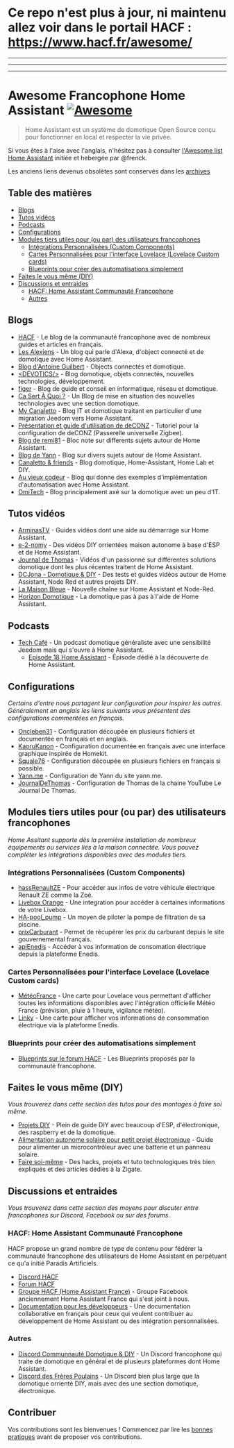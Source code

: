# Ce repo n'est plus à jour, ni maintenu allez voir dans le portail HACF : https://www.hacf.fr/awesome/

-------------------------------------
-------------------------------------
-------------------------------------

<!--lint disable awesome-toc-->
# Awesome Francophone Home Assistant [![Awesome](https://awesome.re/badge.svg)](https://awesome.re)

> Home Assistant est un système de domotique Open Source conçu pour fonctionner en local et respecter la vie privée.

Si vous êtes à l'aise avec l'anglais, n'hésitez pas à consulter [l'Awesome list
Home Assistant](https://www.awesome-ha.com/) initiée et hebergée par @frenck.

Les anciens liens devenus obsolètes sont conservés dans les [archives](archives.md)

## Table des matières

<!--lint disable awesome-list-item-->
- [Blogs](#blogs)
- [Tutos vidéos](#tutos-vidéos)
- [Podcasts](#podcasts)
- [Configurations](#configurations)
- [Modules tiers utiles pour (ou par) des utilisateurs francophones](#modules-tiers-utiles-pour-ou-par-des-utilisateurs-francophones)
  - [Intégrations Personnalisées (Custom Components)](#intégrations-personnalisées-custom-components)
  - [Cartes Personnalisées pour l'interface Lovelace (Lovelace Custom cards)](#cartes-personnalisées-pour-linterface-lovelace-lovelace-custom-cards)
  - [Blueprints pour créer des automatisations simplement](#blueprints-pour-créer-des-automatisations-simplement)
- [Faites le vous même (DIY)](#faites-le-vous-même-diy)
- [Discussions et entraides](#discussions-et-entraides)
  - [HACF: Home Assistant Communauté Francophone](#hacf-home-assistant-communauté-francophone)
  - [Autres](#autres)
<!--lint enable awesome-list-item-->

## Blogs

- [HACF](https://hacf.fr) - Le blog de la communauté francophone avec de nombreux guides et articles en français.
- [Les Alexiens](https://www.lesalexiens.fr/) - Un blog qui parle d'Alexa, d'object connecté et de domotique avec Home Assistant.
- [Blog d'Antoine Guilbert](https://www.antoineguilbert.fr/category/domotique/) - Objects connectés et domotique.
- [&lt;DEVOTICS/&gt;](https://devotics.fr/) - Blog domotique, objets connectés, nouvelles technologies, développement.
- [figer](https://www.figer.com/) - Blog de guide et conseil en informatique, réseau et domotique.
- [Ça Sert À Quoi ?](https://www.ca-sert-a-quoi.com/category/domotique/) - Un Blog de mise en situation des nouvelles technologies avec une section domotique.
- [My Canaletto](https://www.canaletto.fr/) - Blog IT et domotique traitant en particulier d'une migration Jeedom vers Home Assistant.
- [Présentation et guide d'utilisation de deCONZ](https://presentationdeconz.wordpress.com/) - Tutoriel pour la configuration de deCONZ (Passerelle universelle Zigbee).
- [Blog de remi81](https://domo.rem81.com/) - Bloc note sur differents sujets autour de Home Assistant.
- [Blog de Yann](https://domotique.yann.me/) - Blog sur divers sujets autour de Home Assistant.
- [Canaletto & friends](https://ghost.canaletto.fr) - Blog domotique, Home-Assistant, Home Lab et DIY.
- [Au vieux codeur](https://lbdx.github.io) - Blog qui donne des exemples d'implémentation d'automatisation avec Home Assistant.
- [OmiTech](https://omitech.fr/) - Blog principalement axé sur la domotique avec un peu d'IT.

## Tutos vidéos

- [ArminasTV](https://www.youtube.com/channel/UCLoLYGnh66x9cMee-qBi3XQ) - Guides vidéos dont une aide au démarrage sur Home Assistant.
- [e-2-nomy](https://www.youtube.com/channel/UCaSQ9Wl2KWUvQmTRV26O96Q/) - Des vidéos DIY orrientées maison autonome à base d'ESP et de Home Assistant.
- [Journal de Thomas](https://www.youtube.com/channel/UCRJE6Yb_R3Xei-QGcy_Qwhw) - Vidéos d'un passionné sur différentes solutions domotique dont les plus récentes traitent de Home Assistant.
- [DCJona - Domotique & DIY](https://www.youtube.com/channel/UCPRsHkUnQZ4261jzwXT-tdw) - Des tests et guides vidéos autour de Home Assistant, Node Red et autres projets DIY.
- [La Maison Bleue](https://www.youtube.com/channel/UCOfuwHAgQnK8vORbGBSA28Q) - Nouvelle chaîne sur Home Assistant et Node-Red.
- [Horizon Domotique](https://www.youtube.com/channel/UCblvKDzZ6YfG5EdyqnvWpng) - La domotique pas à pas à l'aide de Home Assistant.

## Podcasts

- [Tech Café](https://techcafe.fr/category/domotique-podcast-maison-connectee/) - Un podcast domotique généraliste avec une sensibilité Jeedom mais qui s'ouvre à Home Assistant.
  - [Episode 18 Home Assistant](https://techcafe.fr/domotique-dossier-home-assistant/) - Épisode dédié à la découverte de Home Assistant.

## Configurations

_Certains d'entre nous partagent leur configuration pour inspirer les autres. Généralement en anglais les liens suivants vous présentent des configurations commentées en français._

- [Oncleben31](https://github.com/oncleben31/home-assistant-config) - Configuration découpée en plusieurs fichiers et documentée en français et en anglais.
- [KaoruKanon](https://github.com/KaoruKanon/homeassistant-config) - Configuration documentée en français avec une interface graphique inspirée de Homekit.
- [Squale76](https://github.com/Squale76/home-assistant-configuration) - Configuration découpée en plusieurs fichiers en français si possible.
- [Yann.me](https://github.com/yjajkiew/domotique/tree/master/home-assistant/config) - Configuration de Yann du site yann.me.
- [JournalDeThomas](https://github.com/journaldethomas/home-assistant-config) - Configuration de Thomas de la chaine YouTube Le Journal De Thomas.

## Modules tiers utiles pour (ou par) des utilisateurs francophones

_Home Assitant supporte dès la première installation de nombreux équipements ou services liés à la maison connectée. Vous pouvez compléter les intégrations disponibles avec des modules tiers._

### Intégrations Personnalisées (Custom Components)

- [hassRenaultZE](https://github.com/epenet/hassRenaultZE) - Pour accéder aux infos de votre véhicule électrique Renault ZE comme la Zoé.
- [Livebox Orange](https://github.com/Cyr-ius/hass-livebox-component) - Une integration pour accéder à certaines informations de votre Livebox.
- [HA-pool_pump](https://github.com/oncleben31/ha-pool_pump) - Un moyen de piloter la pompe de filtration de sa piscine.
- [prixCarburant](https://github.com/max5962/prixCarburant-home-assistant) - Permet de récupérer les prix du carburant depuis le site gouvernemental français.
- [apiEnedis](https://github.com/saniho/apiEnedis) - Accéder à vos information de consomation électrique depuis la plateforme Enedis.

### Cartes Personnalisées pour l'interface Lovelace (Lovelace Custom cards)

- [MétéoFrance](https://github.com/hacf-fr/lovelace-meteofrance-weather-card) - Une carte pour Lovelace vous permettant d'afficher toutes les informations disponibles avec l'intégration officielle Météo France (prévision, pluie à 1 heure, vigilance météo).
- [Linky](https://github.com/saniho/content-card-linky) - Une carte pour afficher vos informations de consommation électrique via la plateforme Enedis.

### Blueprints pour créer des automatisations simplement

- [Blueprints sur le forum HACF](https://forum.hacf.fr/tag/plan-blueprint) - Les Blueprints proposés par la communauté francophone.

## Faites le vous même (DIY)

_Vous trouverez dans cette section des tutos pour des montages à faire soi même._

- [Projets DIY](https://projetsdiy.fr) - Plein de guide DIY avec beaucoup d'ESP, d'électronique, des raspberry et de la domotique.
- [Alimentation autonome solaire pour petit projet électronique](https://lofurol.fr/joomla/electronique/143-alimentation-autonome-de-petits-projets-electroniques) - Guide pour alimenter un microcontrôleur avec une batterie et un panneau solaire.
- [Faire soi-même](https://faire-ca-soi-meme.fr/) - Des hacks, projets et tuto technologiques très bien expliqués et des articles dédiés à la Zigate.

## Discussions et entraides

_Vous trouverez dans cette section des moyens pour discuter entre francophones sur Discord, Facebook ou sur des forums._

### HACF: Home Assistant Communauté Francophone

HACF propose un grand nombre de type de contenu pour fédérer la communauté francophone des utilisateurs de Home Assistant en perpétuant ce qu'a initié Paradis Artificiels.

- [Discord HACF](https://discord.gg/uybmhR)
- [Forum HACF](https://forum.hacf.fr/)
- [Groupe HACF (Home Assistant France)](https://www.facebook.com/groups/HomeAssistantFrance/) - Groupe Facebook anciennement Home Assistant France qui s'est joint à nous.
- [Documentation pour les développeurs](https://developpeurs.hacf.fr) - Une documentation collaborative en français pour ceux qui veulent contribuer au développement de Home Assistant ou des intégration personnalisées.

### Autres

- [Discord Communnauté Domotique & DIY](https://discordapp.com/channels/517999856116039698/517999856116039700/518176946052661248) - Un Discord francophone qui traite de domotique en général et de plusieurs plateformes dont Home Assistant.
- [Discord des Frères Poulains](https://lfp.yt/discord) - Un Discord bien plus large que la domotique orrienté DIY, mais avec des une section domotique, électronique.

## Contribuer

Vos contributions sont les bienvenues ! Commencez par lire les [bonnes pratiques](CONTRIBUTING.md) avant de proposer vos contributions.
